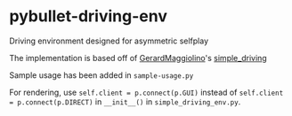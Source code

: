 # pybullet-driving-env
Driving environment designed for asymmetric selfplay

The implementation is based off of [GerardMaggiolino](https://github.com/GerardMaggiolino)'s [simple_driving](https://github.com/GerardMaggiolino/Gym-Medium-Post/tree/main/simple_driving)

Sample usage has been added in `sample-usage.py`

For rendering, use `self.client = p.connect(p.GUI)` instead of `self.client = p.connect(p.DIRECT)` in `__init__()` in `simple_driving_env.py`.